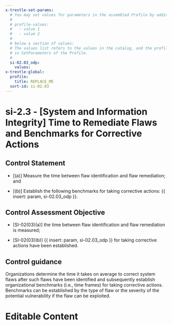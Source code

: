 ```yaml
---
x-trestle-set-params:
  # You may set values for parameters in the assembled Profile by adding
  #
  # profile-values:
  #   - value 1
  #   - value 2
  #
  # below a section of values:
  # The values list refers to the values in the catalog, and the profile-values represent values
  # in SetParameters of the Profile.
  #
  si-02.03_odp:
    values:
x-trestle-global:
  profile:
    title: REPLACE_ME
  sort-id: si-02.03
---
```


# si-2.3 - \[System and Information Integrity\] Time to Remediate Flaws and Benchmarks for Corrective Actions

## Control Statement

- \[(a)\] Measure the time between flaw identification and flaw remediation; and

- \[(b)\] Establish the following benchmarks for taking corrective actions: {{ insert: param, si-02.03_odp }}.

## Control Assessment Objective

- \[SI-02(03)(a)\] the time between flaw identification and flaw remediation is measured;

- \[SI-02(03)(b)\] {{ insert: param, si-02.03_odp }} for taking corrective actions have been established.

## Control guidance

Organizations determine the time it takes on average to correct system flaws after such flaws have been identified and subsequently establish organizational benchmarks (i.e., time frames) for taking corrective actions. Benchmarks can be established by the type of flaw or the severity of the potential vulnerability if the flaw can be exploited.

# Editable Content

<!-- Make additions and edits below -->
<!-- The above represents the contents of the control as received by the profile, prior to additions. -->
<!-- If the profile makes additions to the control, they will appear below. -->
<!-- The above markdown may not be edited but you may edit the content below, and/or introduce new additions to be made by the profile. -->
<!-- If there is a yaml header at the top, parameter values may be edited. Use --set-parameters to incorporate the changes during assembly. -->
<!-- The content here will then replace what is in the profile for this control, after running profile-assemble. -->
<!-- The current profile has no added parts for this control, but you may add new ones here. -->
<!-- Each addition must have a heading either of the form ## Control my_addition_name -->
<!-- or ## Part a. (where the a. refers to one of the control statement labels.) -->
<!-- "## Control" parts are new parts added after the statement part. -->
<!-- "## Part" parts are new parts added into the top-level statement part with that label. -->
<!-- Subparts may be added with nested hash levels of the form ### My Subpart Name -->
<!-- underneath the parent ## Control or ## Part being added -->
<!-- See https://ibm.github.io/compliance-trestle/tutorials/ssp_profile_catalog_authoring/ssp_profile_catalog_authoring for guidance. -->
